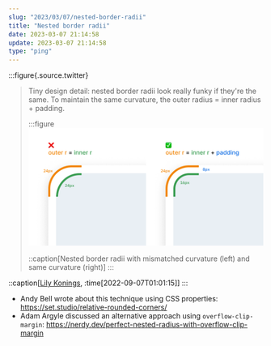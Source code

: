 ```yaml
---
slug: "2023/03/07/nested-border-radii"
title: "Nested border radii"
date: 2023-03-07 21:14:58
update: 2023-03-07 21:14:58
type: "ping"
---
```


:::figure{.source.twitter}
> Tiny design detail: nested border radii look really funky if they're the same. To maintain the same curvature, the outer radius = inner radius + padding.
>
> :::figure
> ![Nested border radii](./images/2023-03-07-21-14-58-nested-border-radii-01.png)
>
> ::caption[Nested border radii with mismatched curvature (left) and same curvature (right)]
> :::

::caption[[Lily Konings](https://twitter.com/lilykonings/status/1567317037126680576), :time[2022-09-07T01:01:15]]
:::

- Andy Bell wrote about this technique using CSS properties: https://set.studio/relative-rounded-corners/
- Adam Argyle discussed an alternative approach using `overflow-clip-margin`: https://nerdy.dev/perfect-nested-radius-with-overflow-clip-margin
